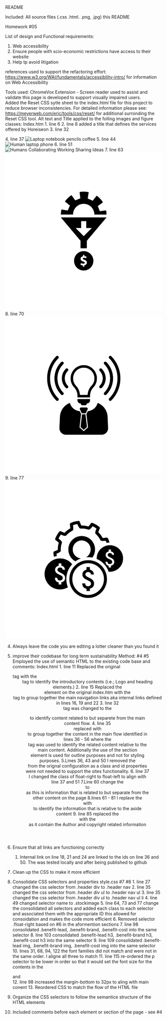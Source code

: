 README

Included: 
All source files (.css .html. .png, .jpg)
this README

Homework #05

List of design and Functional requirements:
1. Web accessibility 
2. Ensure people with scio-economic restrictions have access to their website
3. Help tp avoid litigation 

references used to support the refactoring effort:
 https://www.w3.org/WAI/fundamentals/accessibility-intro/ for information on Web Accessibility

Tools used:
ChromeVox Extension - Screen reader used to assist and validate this page is developed to support visually impaired users.  
Added the Reset CSS sytle sheet to the index.html file for this project to reduce browser inconsistencies. For detailed information please see:  https://meyerweb.com/eric/tools/css/reset/ for additional surronding the Reset CSS tool.
Alt text and Title applied to the folling images and figure classes:
    Index.htm 
        1. line 6 <link rel="stylesheet" href="./assets/css/reset.css">
        2. line 8 added a title that defines the services offered by Horeiseon
        3. line 32 <figure class="stockimage" title="Picture of Team Horiseon"></figure>
        4. line 37 <img src="./assets/images/search-engine-optimization.jpg" class="float-left" alt="Laptop notebook pencils coffee"/>
        5. line 44 <img src="./assets/images/online-reputation-management.jpg" class="float-left" alt="Human laptop phone"/>
        6. line 51 <img src="./assets/images/social-media-marketing.jpg" class="float-left" alt="Humans Collaborating Working Sharing Ideas"/>
        7. line 63 <img src="./assets/images/lead-generation.png" Alt="Lead Generation funnel icon"/>
        8. line 70 <img src="./assets/images/brand-awareness.png" alt="Lightbuld beacon discovery icon"/>
        9. line 77 <img src="./assets/images/cost-management.png" alt="Machine gear with icons"/>
        
4. Always leave the code you are editing a lotter cleaner than you found it
5. improve their codebase for long term sustainability
Method: #4 #5
Employed the use of semantic HTML to the existing code base and comments:
    Index.html 
        1. line 11 Replaced the original <div> tag with the <header> tag to identify the introductory contents (i.e.; Logo and heading elements.) 
        2. line 15 Replaced the <div> element on the original index.htm with the <nav> tag to group together the main navigation links aka internal links defined in lines 16, 19 and 22
        3. line 32 <div> tag was changed to the <figure> to identify content related to but separete from the main content flow.
        4. line 35 <div> replaced with <main> to group together the content in the main flow identified in lines 36 - 56 where the <section> tag was used to identify the related content relative to the main content. Additionally the use of the section <section> element is used for outline purposes and not for styling purposes. 
        5.Lines 36, 43 and 50 I removed the <div class> from the orignal configuration as a class and id properties were not needed to support the sites functionality. 
        6. line 37 I changed the class of float-right to float-left to align with line 37 and 51
        7.Line 60 change the <div> to <aside> as this is information that is related to but separate from the other content on the page
        8.lines 61 - 81 I replave the <div> with <section> to identify the information that is relative to the aside content
        9. line 85 replaced the <div> with the <footer> as it contain the Author and copyright related information
    
6. Ensure that all links are functioning correctly 
    1. Internal link on line 18, 21 and 24 are linked to the ids on line 36 and 50. The was tested locally and after being published to github

7. Clean up the CSS to make it more efficient
8. Consolidate CSS selectors and properties
    style.css #7 #8
        1.  line 27 changed the css selector from .header div to .header nav
        2.  line 35 changed the css selector from .header div ul to .header nav ul
        3.  line 35 changed the css selector from .header div ul to .header nav ul li
        4.  line 49 changed selector name to .stockimage
        5.  line 64, 73 and 77 change the consolidated all selectors and added each class to each selector and associated them with the appropriate ID this allowed for consoidation and makes the code more efficient 
        6. Removed selector .float-right based on #6 in the aformention sections
        7.  line 98 consolidated .benefit-lead, .benefit-brand, .benefit-cost into the same selector
        8. line 103 consolidated .benefit-lead h3, .benefit-brand h3, .benefit-cost h3 into the same selector
        9.  line 109 consolidated .benefit-lead img, .benefit-brand img, .benefit-cost img into the same selector
        10. lines 31, 68, 94, 122 the font families did not match and were not in the same order. I aligne all three to match
        11. line 115 re-ordered the p selector to be lower in order so that it would set the font size for the contents in the <main> and <aside>
        12. line 98 increased the margin-bottom to 32px to aling with main conent
        13. Reordered CSS to match the flow of the HTML file 


9. Organize the CSS selectors to follow the semantice structure of the HTML elements 
10. Included comments before each element or section of the page - see #4



